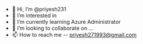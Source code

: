 - 👋 Hi, I’m @priyesh231
- 👀 I’m interested in 
- 🌱 I’m currently learning Azure Administrator
- 💞️ I’m looking to collaborate on ...
- 📫 How to reach me -- priyesh271993@gmail.com

<!---
priyesh231/priyesh231 is a ✨ special ✨ repository because its `README.md` (this file) appears on your GitHub profile.
You can click the Preview link to take a look at your changes.
--->
